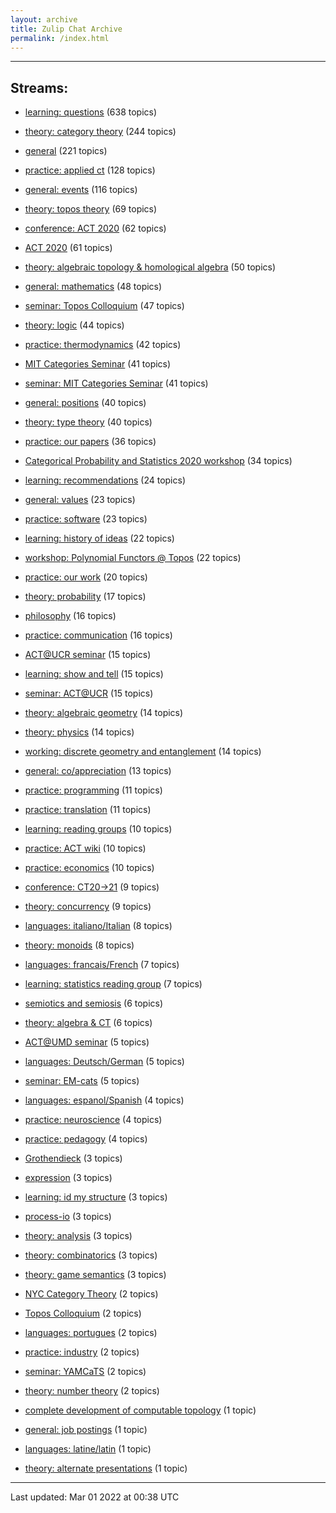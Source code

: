 ```yaml
---
layout: archive
title: Zulip Chat Archive
permalink: /index.html
---
```


---

## Streams:

* [learning: questions](stream/229199-learning:-questions/index.html) (638 topics)

* [theory: category theory](stream/229136-theory:-category-theory/index.html) (244 topics)

* [general](stream/229111-general/index.html) (221 topics)

* [practice: applied ct](stream/229156-practice:-applied-ct/index.html) (128 topics)

* [general: events](stream/229141-general:-events/index.html) (116 topics)

* [theory: topos theory](stream/230087-theory:-topos-theory/index.html) (69 topics)

* [conference: ACT 2020](stream/243068-conference:-ACT-2020/index.html) (62 topics)

* [ACT 2020](stream/243068-ACT-2020/index.html) (61 topics)

* [theory: algebraic topology & homological algebra](stream/241590-theory:-algebraic-topology-&-homological-algebra/index.html) (50 topics)

* [general: mathematics](stream/266967-general:-mathematics/index.html) (48 topics)

* [seminar: Topos Colloquium](stream/269484-seminar:-Topos-Colloquium/index.html) (47 topics)

* [theory: logic](stream/233104-theory:-logic/index.html) (44 topics)

* [practice: thermodynamics](stream/306433-practice:-thermodynamics/index.html) (42 topics)

* [MIT Categories Seminar](stream/229457-MIT-Categories-Seminar/index.html) (41 topics)

* [seminar: MIT Categories Seminar](stream/229457-seminar:-MIT-Categories-Seminar/index.html) (41 topics)

* [general: positions](stream/245502-general:-positions/index.html) (40 topics)

* [theory: type theory](stream/229952-theory:-type-theory/index.html) (40 topics)

* [practice: our papers](stream/258900-practice:-our-papers/index.html) (36 topics)

* [Categorical Probability and Statistics 2020 workshop](stream/238032-Categorical-Probability-and-Statistics-2020-workshop/index.html) (34 topics)

* [learning: recommendations](stream/232161-learning:-recommendations/index.html) (24 topics)

* [general: values](stream/241990-general:-values/index.html) (23 topics)

* [practice: software](stream/229125-practice:-software/index.html) (23 topics)

* [learning: history of ideas](stream/232163-learning:-history-of-ideas/index.html) (22 topics)

* [workshop: Polynomial Functors @ Topos](stream/282140-workshop:-Polynomial-Functors-@-Topos/index.html) (22 topics)

* [practice: our work](stream/274877-practice:-our-work/index.html) (20 topics)

* [theory: probability](stream/253118-theory:-probability/index.html) (17 topics)

* [philosophy](stream/229134-philosophy/index.html) (16 topics)

* [practice: communication](stream/233322-practice:-communication/index.html) (16 topics)

* [ACT@UCR seminar](stream/229966-ACT@UCR-seminar/index.html) (15 topics)

* [learning: show and tell](stream/232162-learning:-show-and-tell/index.html) (15 topics)

* [seminar: ACT@UCR](stream/229966-seminar:-ACT@UCR/index.html) (15 topics)

* [theory: algebraic geometry](stream/231112-theory:-algebraic-geometry/index.html) (14 topics)

* [theory: physics](stream/251538-theory:-physics/index.html) (14 topics)

* [working: discrete geometry and entanglement](stream/266854-working:-discrete-geometry-and-entanglement/index.html) (14 topics)

* [general: co/appreciation](stream/271602-general:-co/appreciation/index.html) (13 topics)

* [practice: programming](stream/229450-practice:-programming/index.html) (11 topics)

* [practice: translation](stream/260000-practice:-translation/index.html) (11 topics)

* [learning: reading groups](stream/232160-learning:-reading-groups/index.html) (10 topics)

* [practice: ACT wiki](stream/243548-practice:-ACT-wiki/index.html) (10 topics)

* [practice: economics](stream/231468-practice:-economics/index.html) (10 topics)

* [conference: CT20->21](stream/298844-conference:-CT20->21/index.html) (9 topics)

* [theory: concurrency](stream/235484-theory:-concurrency/index.html) (9 topics)

* [languages: italiano/Italian](stream/231111-languages:-italiano/Italian/index.html) (8 topics)

* [theory: monoids](stream/231815-theory:-monoids/index.html) (8 topics)

* [languages: francais/French](stream/231124-languages:-francais/French/index.html) (7 topics)

* [learning: statistics reading group](stream/245528-learning:-statistics-reading-group/index.html) (7 topics)

* [semiotics and semiosis](stream/229179-semiotics-and-semiosis/index.html) (6 topics)

* [theory: algebra & CT](stream/230123-theory:-algebra-&-CT/index.html) (6 topics)

* [ACT@UMD seminar](stream/229967-ACT@UMD-seminar/index.html) (5 topics)

* [languages: Deutsch/German](stream/231144-languages:-Deutsch/German/index.html) (5 topics)

* [seminar: EM-cats](stream/298571-seminar:-EM-cats/index.html) (5 topics)

* [languages: espanol/Spanish](stream/231120-languages:-espanol/Spanish/index.html) (4 topics)

* [practice: neuroscience](stream/233925-practice:-neuroscience/index.html) (4 topics)

* [practice: pedagogy](stream/295092-practice:-pedagogy/index.html) (4 topics)

* [Grothendieck](stream/307233-Grothendieck/index.html) (3 topics)

* [expression](stream/247180-expression/index.html) (3 topics)

* [learning: id my structure](stream/311521-learning:-id-my-structure/index.html) (3 topics)

* [process-io](stream/267137-process-io/index.html) (3 topics)

* [theory: analysis](stream/281848-theory:-analysis/index.html) (3 topics)

* [theory: combinatorics](stream/229794-theory:-combinatorics/index.html) (3 topics)

* [theory: game semantics](stream/233273-theory:-game-semantics/index.html) (3 topics)

* [NYC Category Theory](stream/237238-NYC-Category-Theory/index.html) (2 topics)

* [Topos Colloquium](stream/269484-Topos-Colloquium/index.html) (2 topics)

* [languages: portugues](stream/303660-languages:-portugues/index.html) (2 topics)

* [practice: industry](stream/229370-practice:-industry/index.html) (2 topics)

* [seminar: YAMCaTS](stream/275483-seminar:-YAMCaTS/index.html) (2 topics)

* [theory: number theory](stream/298864-theory:-number-theory/index.html) (2 topics)

* [complete development of computable topology](stream/299920-complete-development-of-computable-topology/index.html) (1 topic)

* [general: job postings](stream/231377-general:-job-postings/index.html) (1 topic)

* [languages: latine/latin](stream/255711-languages:-latine/latin/index.html) (1 topic)

* [theory: alternate presentations](stream/233122-theory:-alternate-presentations/index.html) (1 topic)

<hr><p>Last updated: Mar 01 2022 at 00:38 UTC</p>